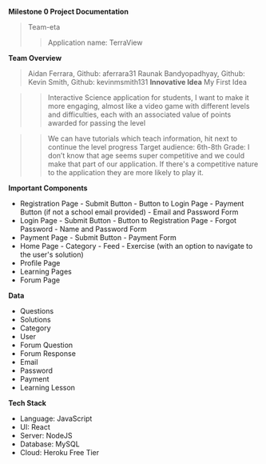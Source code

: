 **Milestone 0 Project Documentation**
>Team-eta
>>Application name: TerraView


**Team Overview**
>	Aidan Ferrara, Github: aferrara31
>	Raunak Bandyopadhyay, Github:
>	Kevin Smith, Github: kevinmsmith131
**Innovative Idea**
>My First Idea

>>    Interactive Science application for students, I want to make it more engaging, almost like a video game  with different levels and  difficulties, each with an associated value of points awarded for passing the level

>>    We can have tutorials which teach information, hit next to continue the level progress
>>    Target audience: 6th-8th Grade: I don’t know that age seems super competitive and we could make that part of our application. If there's a competitive nature to the application they are more likely to play it.

**Important Components**
- Registration Page
      - Submit Button
      - Button to Login Page
      - Payment Button (if not a school email provided)
      - Email and Password Form
- Login Page
      - Submit Button
      - Button to Registration Page
      - Forgot Password
      - Name and Password Form
- Payment Page
      - Submit Button
      - Payment Form
- Home Page
      - Category
      - Feed
            - Exercise (with an option to navigate to the user's solution)
- Profile Page
- Learning Pages
- Forum Page

**Data**
- Questions
- Solutions
- Category
- User
- Forum Question
- Forum Response
- Email
- Password
- Payment
- Learning Lesson 

**Tech Stack**
- Language: JavaScript
- UI: React
- Server: NodeJS
- Database: MySQL
- Cloud: Heroku Free Tier
